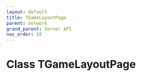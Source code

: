 ```yaml
---
layout: default
title: TGameLayoutPage
parent: network
grand_parent: Server API
nav_order: 10
---
```


# Class TGameLayoutPage

